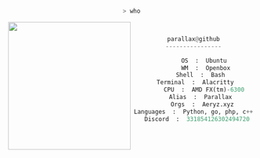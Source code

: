 
<center>

<p align="middle">

```bash

> who

```
<img src="https://cdn.discordapp.com/attachments/852256383001034782/908764380265607178/1614580.png" align="left" width="250" height="260">

```py


parallax@github
----------------

       OS  :  Ubuntu 
       WM  :  Openbox
    Shell  :  Bash
 Terminal  :  Alacritty
      CPU  :  AMD FX(tm)-6300
    Alias  :  Parallax
     Orgs  :  Aeryz.xyz
Languages  :  Python, go, php, c++
  Discord  :  331854126302494720
  
```
	


<p align="middle">
	


</p>